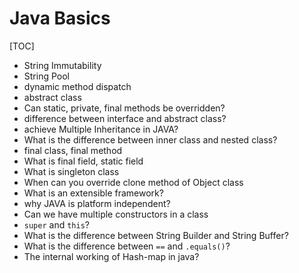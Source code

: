 <h1>Java Basics</h1>

[TOC]

- String Immutability
- String Pool
- dynamic method dispatch
- abstract class
- Can static, private, final methods be overridden?
- difference between interface and abstract class?
- achieve Multiple Inheritance in JAVA?
- What is the difference between inner class and nested class?
- final class, final method
- What is final field, static field
- What is singleton class
- When can you override clone method of Object class
- What is an extensible framework?
- why JAVA is platform independent?
- Can we have multiple constructors in a class
- `super` and `this`?
- What is the difference between String Builder and String Buffer?
- What is the difference between `==` and `.equals()`?
- The internal working of Hash-map in java?
